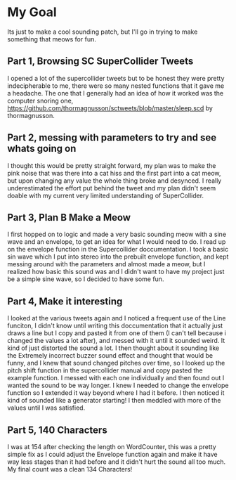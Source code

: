 # My Goal
Its just to make a cool sounding patch, but I'll go in trying to make something that meows for fun.
## Part 1, Browsing SC SuperCollider Tweets
I opened a lot of the supercollider tweets but to be honest they were pretty indecipherable to me, there were so many nested functions that it gave me a headache. The one that I generally had an idea of how it worked was the computer snoring one, https://github.com/thormagnusson/sctweets/blob/master/sleep.scd by thormagnusson.
## Part 2, messing with parameters to try and see whats going on
I thought this would be pretty straight forward, my plan was to make the pink noise that was there into a cat hiss and the first part into a cat meow, but upon changing any value the whole thing broke and desynced. I really underestimated the effort put behind the tweet and my plan didn't seem doable with my current very limited understanding of SuperCollider.
## Part 3, Plan B **Make a Meow**
I first hopped on to logic and made a very basic sounding meow with a sine wave and an envelope, to get an idea for what I would need to do. I read up on the envelope function in the Supercollider doccumentation. I took a basic sin wave which I put into stereo into the prebuilt envelope function, and kept messing around with the parameters and almost made a meow, but I realized how basic this sound was and I didn't want to have my project just be a simple sine wave, so I decided to have some fun.
## Part 4, Make it interesting
 I looked at the various tweets again and I noticed a frequent use of the Line funciton, I didn't know until writing this doccumentation that it actually just draws a line but I copy and pasted it from one of them (I can't tell because i changed the values a lot after), and messed with it until it sounded weird. It kind of just distorted the sound a lot. I then thought about it sounding like the Extremely incorrect buzzer sound effect and thought that would be funny, and I knew that sound changed pitches over time, so I looked up the pitch shift function in the supercollider manual and copy pasted the example function. I messed with each one individually and then found out I wanted the sound to be way longer. I knew I needed to change the envelope function so I extended it way beyond where I had it before. I then noticed it kind of sounded like a generator starting! I then meddled with more of the values until I was satisfied.
 ## Part 5, 140 Characters
 I was at 154 after checking the length on WordCounter, this was a pretty simple fix as I could adjust the Envelope function again and make it have way less stages than it had before and it didn't hurt the sound all too much. My final count was a clean 134 Characters!
